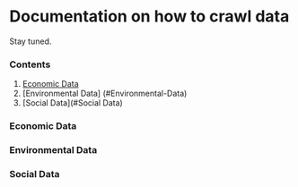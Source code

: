 # Documentation on how to crawl data
Stay tuned. 

### Contents

1. [Economic Data](#Economic-Data)
2. [Environmental Data] (#Environmental-Data)
3. [Social Data](#Social Data)


### Economic Data

### Environmental Data 

### Social Data
